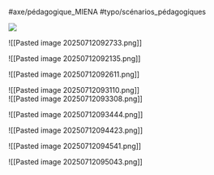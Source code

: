 #axe/pédagogique_MIENA 
#typo/scénarios_pédagogiques


**![](https://lh7-rt.googleusercontent.com/docsz/AD_4nXf6kF0gtaVcm3uHpCvkxLt0oyEa1VLHx-CLB8EOQRQ6WQWSNMuIDgq1xevGbzVM_5SLzqn98Q2qsjoIw48jI_IPxpJ8CJpIep918T1DXyoIcNHjfwaknsahS5A4WRdz2CSQ7ai1?key=9vBgfyrsAWw8trrDk3gykVuU)**

![[Pasted image 20250712092733.png]]

![[Pasted image 20250712092135.png]]  


![[Pasted image 20250712092611.png]] 


![[Pasted image 20250712093110.png]]    
![[Pasted image 20250712093308.png]]   


![[Pasted image 20250712093444.png]]

![[Pasted image 20250712094423.png]]


![[Pasted image 20250712094541.png]]


![[Pasted image 20250712095043.png]]

